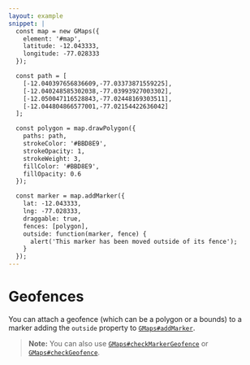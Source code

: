 ```yaml
---
layout: example
snippet: |
  const map = new GMaps({
    element: '#map',
    latitude: -12.043333,
    longitude: -77.028333
  });

  const path = [
    [-12.040397656836609,-77.03373871559225],
    [-12.040248585302038,-77.03993927003302],
    [-12.050047116528843,-77.02448169303511],
    [-12.044804866577001,-77.02154422636042]
  ];

  const polygon = map.drawPolygon({
    paths: path,
    strokeColor: '#BBD8E9',
    strokeOpacity: 1,
    strokeWeight: 3,
    fillColor: '#BBD8E9',
    fillOpacity: 0.6
  });

  const marker = map.addMarker({
    lat: -12.043333,
    lng: -77.028333,
    draggable: true,
    fences: [polygon],
    outside: function(marker, fence) {
      alert('This marker has been moved outside of its fence');
    }
  });
---
```

# Geofences

You can attach a geofence (which can be a polygon or a bounds) to a marker adding the `outside` property to [`GMaps#addMarker`](/docs/module-Markers.html#~addMarker).

> **Note:** You can also use [`GMaps#checkMarkerGeofence`](/docs/module-Geofences.html#~checkMarkerGeofence) or [`GMaps#checkGeofence`](/docs/module-Geofences.html#~checkGeofence).
